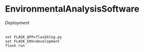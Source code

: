 # EnvironmentalAnalysisSoftware
###### Deployment
```
set FLASK_APP=flaskblog.py
set FLASK_ENV=development
flask run
```
